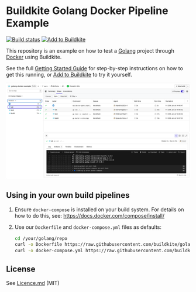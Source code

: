 # Buildkite Golang Docker Pipeline Example

[![Build status](https://badge.buildkite.com/aab023f2f33ab06766ed6236bc40caf0df1d9448e4f590d0ee.svg?branch=main)](https://buildkite.com/buildkite/golang-docker-example)
[![Add to Buildkite](https://buildkite.com/button.svg)](https://buildkite.com/new)

This repository is an example on how to test a [Golang](https://go.dev) project through [Docker](https://docker.com) using Buildkite.

See the full [Getting Started Guide](https://buildkite.com/docs/guides/getting-started) for step-by-step instructions on how to get this running, or [Add to Buildkite](https://buildkite.com/new) to try it yourself.

<a href="https://buildkite.com/buildkite/golang-docker-example/builds?branch=main"><img width="1491" alt="Screenshot of Buildkite Golang Docker example pipeline" src=".buildkite/screenshot.png" /></a>

## Using in your own build pipelines

1. Ensure `docker-compose` is installed on your build system. For details on how to do this, see: https://docs.docker.com/compose/install/

2. Use our `Dockerfile` and `docker-compose.yml` files as defaults:

   ```sh
   cd /your/golang/repo
   curl -o Dockerfile https://raw.githubusercontent.com/buildkite/golang-docker-example/master/Dockerfile
   curl -o docker-compose.yml https://raw.githubusercontent.com/buildkite/golang-docker-example/master/docker-compose.yml
   ```

## License

See [Licence.md](Licence.md) (MIT)
